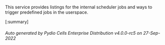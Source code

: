 






This service provides listings for the internal scheduler jobs and ways to trigger predefined jobs in the userspace.

[:summary]

###### Auto generated by Pydio Cells Enterprise Distribution v4.0.0-rc5 on 27-Sep-2022
